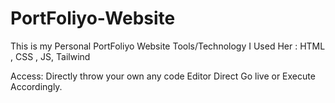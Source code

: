 # PortFoliyo-Website
This is my Personal PortFoliyo Website 
Tools/Technology I Used Her : HTML , CSS , JS, Tailwind

Access: 
Directly throw your own any code Editor Direct Go live or Execute Accordingly.
 
   
